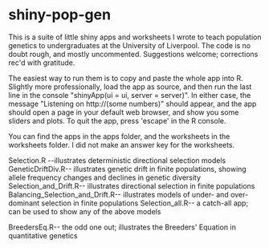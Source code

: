 # shiny-pop-gen

This is a suite of little shiny apps and worksheets I wrote to teach population genetics to undergraduates at the University of Liverpool. The code is no doubt rough, and mostly uncommented. Suggestions welcome; corrections rec'd with gratitude.

The easiest way to run them is to copy and paste the whole app into R.  Slightly more professionally, load the app as source, and then run the last line in the console "shinyApp(ui = ui, server = server)".  In either case, the message "Listening on http://(some numbers)" should appear, and the app should open a page in your default web browser, and show you some sliders and plots. To quit the app, press 'escape' in the R console.

You can find the apps in the apps folder, and the worksheets in the worksheets folder.  I did not make an answer key for the worksheets.

Selection.R --illustrates deterministic directional selection models
GeneticDriftDiv.R-- illustrates genetic drift in finite populations, showing allele frequency changes and declines in genetic diversity
Selection_and_Drift.R-- illustrates directional selection in finite populations
Balancing_Selection_and_Drift.R-- illustrates models of under- and over-dominant selection in finite populations
Selection_all.R-- a catch-all app; can be used to show any of the above models

BreedersEq.R-- the odd one out; illustrates the Breeders' Equation in quantitative genetics





